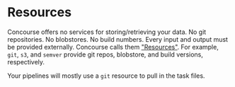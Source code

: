 # Resources

Concourse offers no services for storing/retrieving your data. No git repositories. No blobstores. No build numbers. Every input and output must be provided externally. Concourse calls them ["Resources"](https://resource-types.concourse-ci.org/). For example, `git`, `s3`, and `semver` provide git repos, blobstore, and build versions, respectively.

Your pipelines will mostly use a `git` resource to pull in the task files.

